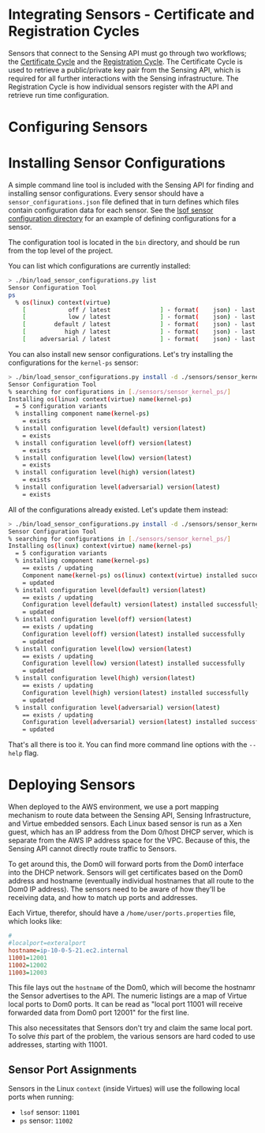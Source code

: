 # Integrating Sensors - Certificate and Registration Cycles

Sensors that connect to the Sensing API must go through two workflows; the [Certificate Cycle](../CERTIFICATES.md) and the [Registration Cycle](../SENSORARCH.md). The Certificate Cycle is used to retrieve a public/private key pair from the Sensing API, which is required for all further interactions with the Sensing infrastructure. The Registration Cycle is how individual sensors register with the API and retrieve run time configuration.

# Configuring Sensors

# Installing Sensor Configurations

A simple command line tool is included with the Sensing API for finding and installing sensor configurations. Every sensor should have a `sensor_configurations.json` file defined that in turn defines which files contain configuration data for each sensor. See the [lsof sensor configuration directory](https://github.com/twosixlabs/savior/tree/master/sensors/sensor_lsof/config) for an example of defining configurations for a sensor.

The configuration tool is located in the `bin` directory, and should be run from the top level of the project. 

You can list which configurations are currently installed:

```bash
> ./bin/load_sensor_configurations.py list 
Sensor Configuration Tool
ps
  % os(linux) context(virtue)
    [            off / latest              ] - format(    json) - last updated_at(2018-02-01T20:35:33.251710)
    [            low / latest              ] - format(    json) - last updated_at(2018-02-01T20:35:33.328210)
    [        default / latest              ] - format(    json) - last updated_at(2018-02-01T20:35:33.173672)
    [           high / latest              ] - format(    json) - last updated_at(2018-02-01T20:35:33.397889)
    [    adversarial / latest              ] - format(    json) - last updated_at(2018-02-01T20:35:33.471361)
```

You can also install new sensor configurations. Let's try installing the configurations for the `kernel-ps` sensor:

```bash
> ./bin/load_sensor_configurations.py install -d ./sensors/sensor_kernel_ps/
Sensor Configuration Tool
% searching for configurations in [./sensors/sensor_kernel_ps/]
Installing os(linux) context(virtue) name(kernel-ps)
  = 5 configuration variants
  % installing component name(kernel-ps)
    = exists
  % install configuration level(default) version(latest)
    = exists
  % install configuration level(off) version(latest)
    = exists
  % install configuration level(low) version(latest)
    = exists
  % install configuration level(high) version(latest)
    = exists
  % install configuration level(adversarial) version(latest)
    = exists
```

All of the configurations already existed. Let's update them instead:

```bash
> ./bin/load_sensor_configurations.py install -d ./sensors/sensor_kernel_ps/ --update
Sensor Configuration Tool
% searching for configurations in [./sensors/sensor_kernel_ps/]
Installing os(linux) context(virtue) name(kernel-ps)
  = 5 configuration variants
  % installing component name(kernel-ps)
    == exists / updating
    Component name(kernel-ps) os(linux) context(virtue) installed successfully
    = updated
  % install configuration level(default) version(latest)
    == exists / updating
    Configuration level(default) version(latest) installed successfully
    = updated
  % install configuration level(off) version(latest)
    == exists / updating
    Configuration level(off) version(latest) installed successfully
    = updated
  % install configuration level(low) version(latest)
    == exists / updating
    Configuration level(low) version(latest) installed successfully
    = updated
  % install configuration level(high) version(latest)
    == exists / updating
    Configuration level(high) version(latest) installed successfully
    = updated
  % install configuration level(adversarial) version(latest)
    == exists / updating
    Configuration level(adversarial) version(latest) installed successfully
    = updated
```

That's all there is too it. You can find more command line options with the `--help` flag.

# Deploying Sensors

When deployed to the AWS environment, we use a port mapping mechanism to route data between the Sensing API, Sensing Infrastructure, and Virtue embedded sensors. Each Linux based sensor is run as a Xen guest, which has an IP address from the Dom 0/host DHCP server, which is separate from the AWS IP address space for the VPC. Because of this, the Sensing API cannot directly route traffic to Sensors. 

To get around this, the Dom0 will forward ports from the Dom0 interface into the DHCP network. Sensors will get certificates based on the Dom0 address and hostname (eventually individual hostnames that all route to the Dom0 IP address). The sensors need to be aware of how they'll be receiving data, and how to match up ports and addresses.

Each Virtue, therefor, should have a `/home/user/ports.properties` file, which looks like:

```ini
#
#localport=exteralport
hostname=ip-10-0-5-21.ec2.internal
11001=12001
11002=12002
11003=12003
```

This file lays out the `hostname` of the Dom0, which will become the hostnamr the Sensor advertises to the API. The numeric listings are a map of Virtue local ports to Dom0 ports. It can be read as "local port 11001 will receive forwarded data from Dom0 port 12001" for the first line.

This also necessitates that Sensors don't try and claim the same local port. To solve _this_ part of the problem, the various sensors are hard coded to use addresses, starting with 11001. 

## Sensor Port Assignments

Sensors in the Linux `context` (inside Virtues) will use the following local ports when running:

 - `lsof` sensor: `11001`
 - `ps` sensor: `11002`
